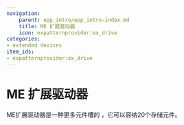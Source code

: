 ```yaml
---
navigation:
    parent: epp_intro/epp_intro-index.md
    title: ME 扩展驱动器
    icon: expatternprovider:ex_drive
categories:
- extended devices
item_ids:
- expatternprovider:ex_drive
---
```


# ME 扩展驱动器

<Row gap="20">
<BlockImage id="expatternprovider:ex_drive" scale="8"></BlockImage>
</Row>

ME扩展驱动器是一种更多元件槽的<ItemLink id="ae2:drive" /> ，它可以容纳20个存储元件。